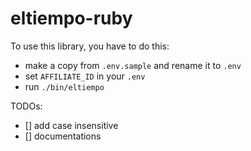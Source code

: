 # eltiempo-ruby

To use this library, you have to do this:
- make a copy from `.env.sample` and rename it to `.env`
- set `AFFILIATE_ID` in your `.env`
- run `./bin/eltiempo`

TODOs:
- [] add case insensitive
- [] documentations
